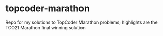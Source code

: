 # topcoder-marathon
Repo for my solutions to TopCoder Marathon problems; highlights are the TCO21 Marathon final winning solution
